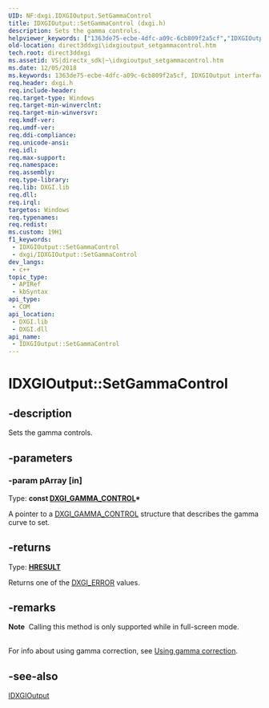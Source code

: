 ```yaml
---
UID: NF:dxgi.IDXGIOutput.SetGammaControl
title: IDXGIOutput::SetGammaControl (dxgi.h)
description: Sets the gamma controls.
helpviewer_keywords: ["1363de75-ecbe-4dfc-a09c-6cb809f2a5cf","IDXGIOutput interface [DXGI]","SetGammaControl method","IDXGIOutput.SetGammaControl","IDXGIOutput::SetGammaControl","SetGammaControl","SetGammaControl method [DXGI]","SetGammaControl method [DXGI]","IDXGIOutput interface","direct3ddxgi.idxgioutput_setgammacontrol","dxgi/IDXGIOutput::SetGammaControl"]
old-location: direct3ddxgi\idxgioutput_setgammacontrol.htm
tech.root: direct3ddxgi
ms.assetid: VS|directx_sdk|~\idxgioutput_setgammacontrol.htm
ms.date: 12/05/2018
ms.keywords: 1363de75-ecbe-4dfc-a09c-6cb809f2a5cf, IDXGIOutput interface [DXGI],SetGammaControl method, IDXGIOutput.SetGammaControl, IDXGIOutput::SetGammaControl, SetGammaControl, SetGammaControl method [DXGI], SetGammaControl method [DXGI],IDXGIOutput interface, direct3ddxgi.idxgioutput_setgammacontrol, dxgi/IDXGIOutput::SetGammaControl
req.header: dxgi.h
req.include-header: 
req.target-type: Windows
req.target-min-winverclnt: 
req.target-min-winversvr: 
req.kmdf-ver: 
req.umdf-ver: 
req.ddi-compliance: 
req.unicode-ansi: 
req.idl: 
req.max-support: 
req.namespace: 
req.assembly: 
req.type-library: 
req.lib: DXGI.lib
req.dll: 
req.irql: 
targetos: Windows
req.typenames: 
req.redist: 
ms.custom: 19H1
f1_keywords:
 - IDXGIOutput::SetGammaControl
 - dxgi/IDXGIOutput::SetGammaControl
dev_langs:
 - c++
topic_type:
 - APIRef
 - kbSyntax
api_type:
 - COM
api_location:
 - DXGI.lib
 - DXGI.dll
api_name:
 - IDXGIOutput::SetGammaControl
---
```


# IDXGIOutput::SetGammaControl


## -description

Sets the gamma controls.

## -parameters

### -param pArray [in]

Type: <b>const <a href="/previous-versions/windows/desktop/legacy/bb173061(v=vs.85)">DXGI_GAMMA_CONTROL</a>*</b>

A pointer to a <a href="/previous-versions/windows/desktop/legacy/bb173061(v=vs.85)">DXGI_GAMMA_CONTROL</a> structure that describes the gamma curve to set.

## -returns

Type: <b><a href="/windows/win32/com/structure-of-com-error-codes">HRESULT</a></b>

Returns one of the <a href="/windows/desktop/direct3ddxgi/dxgi-error">DXGI_ERROR</a> values.

## -remarks

<div class="alert"><b>Note</b>  Calling this method is only supported while in full-screen mode.</div>
<div> </div>


For info about using gamma correction, see <a href="/windows/desktop/direct3ddxgi/using-gamma-correction">Using gamma correction</a>.

## -see-also

<a href="/windows/desktop/api/dxgi/nn-dxgi-idxgioutput">IDXGIOutput</a>

